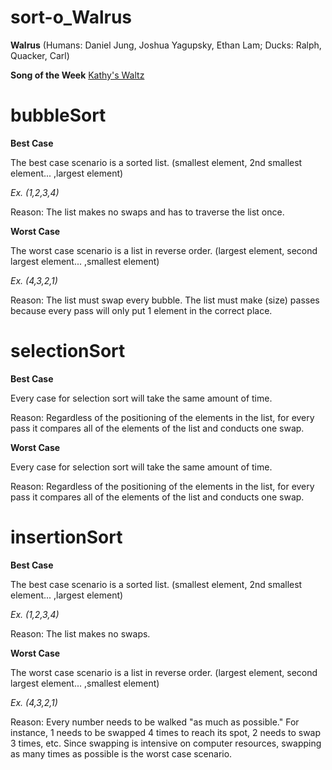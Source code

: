 # sort-o_Walrus
**Walrus** (Humans: Daniel Jung, Joshua Yagupsky, Ethan Lam; Ducks: Ralph, Quacker, Carl)

**Song of the Week** [Kathy's Waltz](https://www.youtube.com/watch?v=z8GLQycLjDg)

# bubbleSort
**Best Case**

The best case scenario is a sorted list.
(smallest element, 2nd smallest element... ,largest element)

*Ex. (1,2,3,4)*

Reason: The list makes no swaps and has to traverse the list once.

**Worst Case**

The worst case scenario is a list in reverse order.
(largest element, second largest element... ,smallest element)

*Ex. (4,3,2,1)*

Reason: The list must swap every bubble. The list must make (size) passes because every pass will only put 1 element in the correct place.

# selectionSort
**Best Case**

Every case for selection sort will take the same amount of time.

Reason: Regardless of the positioning of the elements in the list, for every pass it compares all of the elements of the list and conducts one swap.

**Worst Case**

Every case for selection sort will take the same amount of time.

Reason: Regardless of the positioning of the elements in the list, for every pass it compares all of the elements of the list and conducts one swap.

# insertionSort
**Best Case**

The best case scenario is a sorted list.
(smallest element, 2nd smallest element... ,largest element)

*Ex. (1,2,3,4)*

Reason: The list makes no swaps.

**Worst Case**

The worst case scenario is a list in reverse order.
(largest element, second largest element... ,smallest element)

*Ex. (4,3,2,1)*

Reason: Every number needs to be walked "as much as possible." For instance, 1 needs to be swapped 4 times to reach its spot, 2 needs to swap 3 times, etc. Since swapping is intensive on computer resources, swapping as many times as possible is the worst case scenario.

